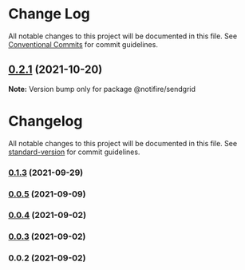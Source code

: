 # Change Log

All notable changes to this project will be documented in this file.
See [Conventional Commits](https://conventionalcommits.org) for commit guidelines.

## [0.2.1](https://github.com/notifirehq/sendgrid/compare/v0.1.4...v0.2.1) (2021-10-20)

**Note:** Version bump only for package @notifire/sendgrid





# Changelog

All notable changes to this project will be documented in this file. See [standard-version](https://github.com/conventional-changelog/standard-version) for commit guidelines.

### [0.1.3](https://github.com/notifirehq/sendgrid/compare/v0.1.4...v0.1.3) (2021-09-29)

### [0.0.5](https://github.com/notifirehq/sendgrid/compare/v0.0.4...v0.0.5) (2021-09-09)

### [0.0.4](https://github.com/scopsy/sendgrid-email-provider/compare/v0.0.3...v0.0.4) (2021-09-02)

### [0.0.3](https://github.com/scopsy/sendgrid-email-provider/compare/v0.0.2...v0.0.3) (2021-09-02)

### 0.0.2 (2021-09-02)

